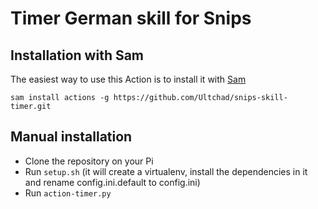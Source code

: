 # Timer German skill for Snips


## Installation with Sam

The easiest way to use this Action is to install it with [Sam](https://snips.gitbook.io/getting-started/installation)

`sam install actions -g https://github.com/Ultchad/snips-skill-timer.git`

## Manual installation

- Clone the repository on your Pi
- Run `setup.sh` (it will create a virtualenv, install the dependencies in it and rename config.ini.default to config.ini)
- Run `action-timer.py`
